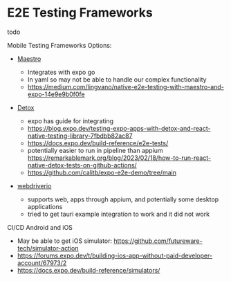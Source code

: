 # E2E Testing Frameworks

todo


Mobile Testing Frameworks Options:

- [Maestro](https://maestro.mobile.dev/platform-support/react-native)
  - Integrates with expo go
  - In yaml so may not be able to handle our complex functionality
  - https://medium.com/lingvano/native-e2e-testing-with-maestro-and-expo-14e9e9b0f0fe


- [Detox](https://github.com/wix/Detox)
    - expo has guide for integrating
    - https://blog.expo.dev/testing-expo-apps-with-detox-and-react-native-testing-library-7fbdbb82ac87
    - https://docs.expo.dev/build-reference/e2e-tests/
    - potentially easier to run in pipeline than appium https://remarkablemark.org/blog/2023/02/18/how-to-run-react-native-detox-tests-on-github-actions/
    - https://github.com/calitb/expo-e2e-demo/tree/main

- [webdriverio](https://webdriver.io/)
    - supports web, apps through appium, and potentially some desktop applications
    - tried to get tauri example integration to work and it did not work


CI/CD Android and iOS

- May be able to get iOS simulator: https://github.com/futureware-tech/simulator-action
- https://forums.expo.dev/t/building-ios-app-without-paid-developer-account/67973/2
- https://docs.expo.dev/build-reference/simulators/